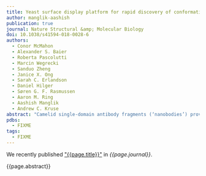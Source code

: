 ```yaml
---
title: Yeast surface display platform for rapid discovery of conformationally selective nanobodies
author: manglik-aashish
publication: true
journal: Nature Structural &amp; Molecular Biology
doi: 10.1038/s41594-018-0028-6
authors:
  - Conor McMahon
  - Alexander S. Baier
  - Roberta Pascolutti
  - Marcin Wegrecki
  - Sanduo Zheng
  - Janice X. Ong
  - Sarah C. Erlandson
  - Daniel Hilger
  - Søren G. F. Rasmussen
  - Aaron M. Ring
  - Aashish Manglik
  - Andrew C. Kruse
abstract: "Camelid single-domain antibody fragments (‘nanobodies’) provide the remarkable specificity of antibodies within a single 15-kDa immunoglobulin V<sub>HH</sub> domain. This unique feature has enabled applications ranging from use as biochemical tools to therapeutic agents. Nanobodies have emerged as especially useful tools in protein structural biology, facilitating studies of conformationally dynamic proteins such as G-protein-coupled receptors (GPCRs). Nearly all nanobodies available to date have been obtained by animal immunization, a bottleneck restricting many applications of this technology. To solve this problem, we report a fully in vitro platform for nanobody discovery based on yeast surface display. We provide a blueprint for identifying nanobodies, demonstrate the utility of the library by crystallizing a nanobody with its antigen, and most importantly, we utilize the platform to discover conformationally selective nanobodies to two distinct human GPCRs. To facilitate broad deployment of this platform, the library and associated protocols are freely available for nonprofit research."
pdbs:
  - FIXME
tags:
  - FIXME
---
```


We recently published ["{{page.title}}"](https://doi.org/{{page.doi}}) in *{{page.journal}}*.

{{page.abstract}}
